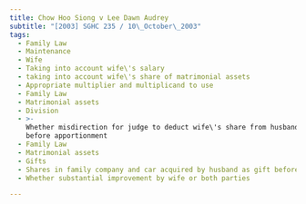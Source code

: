 ```yaml
---
title: Chow Hoo Siong v Lee Dawn Audrey
subtitle: "[2003] SGHC 235 / 10\_October\_2003"
tags:
  - Family Law
  - Maintenance
  - Wife
  - Taking into account wife\'s salary
  - taking into account wife\'s share of matrimonial assets
  - Appropriate multiplier and multiplicand to use
  - Family Law
  - Matrimonial assets
  - Division
  - >-
    Whether misdirection for judge to deduct wife\'s share from husbandÂ’s share
    before apportionment
  - Family Law
  - Matrimonial assets
  - Gifts
  - Shares in family company and car acquired by husband as gift before marriage
  - Whether substantial improvement by wife or both parties

---
```



